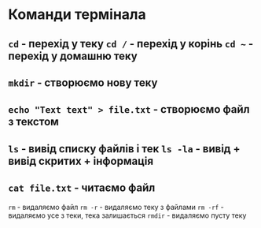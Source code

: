 # Команди термінала

`cd` - перехід у теку
`cd /` - перехід у корінь
`cd ~` - перехід у домашню теку
---
`mkdir` - створюємо нову теку
---
`echo "Text text" > file.txt` - створюємо файл з текстом
---
`ls` - вивід списку файлів і тек
`ls -la` - вивід + вивід скритих + інформація
---
`cat file.txt` - читаємо файл
---
`rm` - видаляємо файл
`rm -r` - видаляємо теку з файлами
`rm -rf` - видаляємо усе з теки, тека залишається
`rmdir` - видаляємо пусту теку